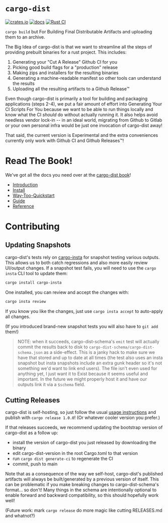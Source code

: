 <div class="oranda-hide">

# `cargo-dist`

</div>

[![crates.io](https://img.shields.io/crates/v/cargo-dist.svg)](https://crates.io/crates/cargo-dist)
[![docs](https://docs.rs/cargo-dist/badge.svg)](https://docs.rs/cargo-dist)
[![Rust CI](https://github.com/axodotdev/cargo-dist/workflows/Rust%20CI/badge.svg?branch=main)](https://github.com/axodotdev/cargo-dist/actions/workflows/ci.yml)

`cargo build` but For Building Final Distributable Artifacts and uploading them to an archive.

The Big Idea of cargo-dist is that we want to streamline all the steps of providing prebuilt binaries
for a rust project. This includes:

1. Generating your "Cut A Release" Github CI for you
2. Picking good build flags for a "production" release
3. Making zips and installers for the resulting binaries
4. Generating a machine-readable manifest so other tools can understand the results
5. Uploading all the resulting artifacts to a Github Release™️

Even though cargo-dist is primarily a tool for building and packaging applications (steps 2-4), we put a fair amount of effort into Generating Your CI Scripts For You because we want to be able to run things locally and know what the CI *should* do without actually running it. It also helps avoid needless vendor lock-in -- in an ideal world, migrating from Github to Gitlab or your own personal infra would be just one invocation of cargo-dist away!

That said, the current version is Experimental and the extra conveniences currently only work with Github CI and Github Releases™️!

# Read The Book!

We've got all the docs you need over at the [cargo-dist book](https://axodotdev.github.io/cargo-dist/book/)!

* [Introduction](https://axodotdev.github.io/cargo-dist/book/introduction.html)
* [Install](https://axodotdev.github.io/cargo-dist/book/install.html)
* [Way-Too-Quickstart](https://axodotdev.github.io/cargo-dist/book/way-too-quickstart.html)
* [Guide](https://axodotdev.github.io/cargo-dist/book/guide.html)
* [Reference](https://axodotdev.github.io/cargo-dist/book/reference.html)

# Contributing

## Updating Snapshots

cargo-dist's tests rely on [cargo-insta](https://crates.io/crates/cargo-insta) for snapshot testing various
outputs. This allows us to both catch regressions and also more easily review UI/output changes. If a snapshot
test fails, you will need to use the `cargo insta` CLI tool to update them:

```sh
cargo install cargo-insta
```

One installed, you can review and accept the changes with:

```sh
cargo insta review
```

If you know you like the changes, just use `cargo insta accept` to auto-apply all changes.

(If you introduced brand-new snapshot tests you will also have to `git add` them!)

> NOTE: when it succeeds, cargo-dist-schema's `emit` test will actually commit the results back to disk to `cargo-dist-schema/cargo-dist-schema.json` as a side-effect. This is a janky hack to make sure we have that stored and up to date at all times (the test also uses an insta snapshot but insta snapshots include an extra gunk header so it's not something we'd want to link end users). The file isn't even used for anything yet, I just want it to Exist because it seems useful and important. In the future we might properly host it and have our outputs link it via a `$schema` field.

## Cutting Releases

cargo-dist is self-hosting, so just follow the usual [usage instructions](#usage-ci) and publish with `cargo release 1.0.0`! (Or whatever cooler version you prefer.)

If that releases succeeds, we recommend updating the bootstrap version of cargo-dist as a follow up:

* install the version of cargo-dist you just released by downloading the binary
* edit cargo-dist-version in the root Cargo.toml to that version
* run `cargo dist generate-ci` to regenerate the CI
* commit, push to main

Note that as a consequence of the way we self-host, cargo-dist's published artifacts will always be built/generated by a previous version of itself. This can be problematic if you make breaking changes to cargo-dist-schema's format... so don't! Many things in the schema are intentionally optional to enable forward and backward compatibility, so this should hopefully work well!

(Future work: mark `cargo release` do more magic like cutting RELEASES.md and whatnot?)

